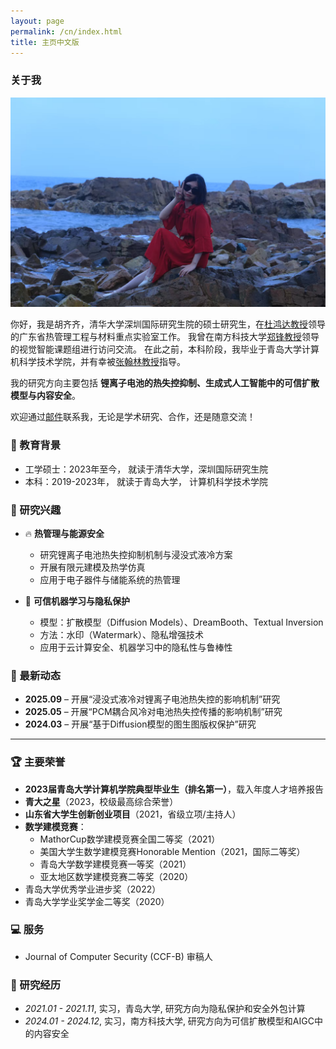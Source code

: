 ```yaml
---
layout: page
permalink: /cn/index.html
title: 主页中文版
---
```


### 关于我

<img src="images/Huqiqi_under.jpg" class="floatpic">

你好，我是胡齐齐，清华大学深圳国际研究生院的硕士研究生，在[杜鸿达教授](https://www.sigs.tsinghua.edu.cn/dhd/list.htm)领导的广东省热管理工程与材料重点实验室工作。
我曾在南方科技大学[郑锋教授](https://faculty.sustech.edu.cn/?tagid=fengzheng&iscss=1&snapid=1&orderby=date&go=2)领导的视觉智能课题组进行访问交流。
在此之前，本科阶段，我毕业于青岛大学计算机科学技术学院，并有幸被[张翰林教授](https://cst.qdu.edu.cn/info/1072/7423.htm)指导。

我的研究方向主要包括 **锂离子电池的热失控抑制、生成式人工智能中的可信扩散模型与内容安全**。

欢迎通过[邮件](mailto:chelseyhu111@gmail.com)联系我，无论是学术研究、合作，还是随意交流！


### 📖 教育背景
- 工学硕士：2023年至今， 就读于清华大学，深圳国际研究生院
- 本科：2019-2023年， 就读于青岛大学， 计算机科学技术学院


### 🔬 研究兴趣

- 🔥 **热管理与能源安全**  
  - 研究锂离子电池热失控抑制机制与浸没式液冷方案  
  - 开展有限元建模及热学仿真  
  - 应用于电子器件与储能系统的热管理  


- 🤖 **可信机器学习与隐私保护**  
  - 模型：扩散模型（Diffusion Models）、DreamBooth、Textual Inversion  
  - 方法：水印（Watermark）、隐私增强技术  
  - 应用于云计算安全、机器学习中的隐私性与鲁棒性


### 📰 最新动态
- **2025.09** – 开展“浸没式液冷对锂离子电池热失控的影响机制”研究  
- **2025.05** – 开展“PCM耦合风冷对电池热失控传播的影响机制”研究  
- **2024.03** – 开展“基于Diffusion模型的图生图版权保护”研究  

---



### 🏆 主要荣誉

- **2023届青岛大学计算机学院典型毕业生（排名第一）**，载入年度人才培养报告
- **青大之星**（2023，校级最高综合荣誉）  
- **山东省大学生创新创业项目**（2021，省级立项/主持人）  
- **数学建模竞赛**：  
  - MathorCup数学建模竞赛全国二等奖（2021）  
  - 美国大学生数学建模竞赛Honorable Mention（2021，国际二等奖）
  - 青岛大学数学建模竞赛一等奖（2021）  
  - 亚太地区数学建模竞赛二等奖（2020）  
- 青岛大学优秀学业进步奖（2022）  
- 青岛大学学业奖学金二等奖（2020）
  


### 💻 服务
- Journal of Computer Security (CCF-B) 审稿人

### 📝 研究经历
- *2021.01 - 2021.11*, 实习，青岛大学, 研究方向为隐私保护和安全外包计算
- *2024.01 - 2024.12*, 实习，南方科技大学, 研究方向为可信扩散模型和AIGC中的内容安全
